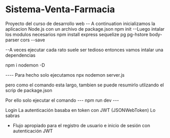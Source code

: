 # Sistema-Venta-Farmacia
Proyecto del curso de desarrollo web 
-- A continuation inicializamos la aplicacion Node.js con un archivo de package.json
 npm init
--Luego intalar los modulos necesarios
npm install express sequelize pg pg-hstore body-parser cors --save

--A veces ejecutar cada rato suele ser tedioso entonces vamos intalar una dependencias

npm i nodemon -D

---- Para hecho solo ejecutamos npx nodemon server.js

pero como el comando esta largo, tambien se puede resumirlo utlizando el scrip de  package.json

Por ello solo ejecutar el comando --- npm run dev ---

Login
La autenticación basaba en token con JWT (JSONWebToken)
Lo sabras
- Flujo apropiado para el registro de usuario e inicio de sesión con autenticación JWT
